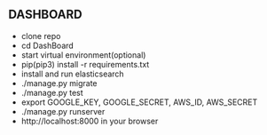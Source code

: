 ## DASHBOARD

- clone repo
- cd DashBoard
- start virtual environment(optional)
- pip(pip3) install -r requirements.txt
- install and run elasticsearch
- ./manage.py migrate
- ./manage.py test
- export GOOGLE_KEY, GOOGLE_SECRET, AWS_ID, AWS_SECRET
- ./manage.py runserver
- http://localhost:8000 in your browser
